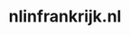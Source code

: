 ---
layout: post
title:  "nlinfrankrijk.nl"
internal_url:  "/dutchgov/nlinfrankrijk.nl.html"
categories: dutchgov
---
